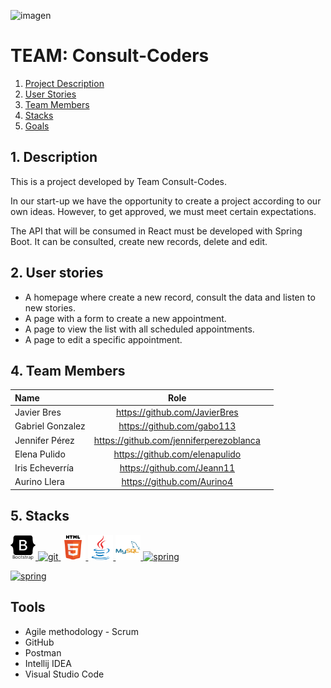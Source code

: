 <a name="Project: DESIGN YOUR PROJECT"></a>
<img width="1579" alt="imagen" src="https://user-images.githubusercontent.com/119506074/229094798-5cdbb05b-b277-4e42-90ed-53dc77735ea0.png">


# TEAM: Consult-Coders

1. [Project Description](#projectdescription)
2. [User Stories](#userstories)
3. [Team Members](#teammembers)
4. [Stacks](#stacks)
5. [Goals](#goals)

## 1. Description
This is a project developed by Team Consult-Codes.

In our start-up we have the opportunity to create a project according to our own ideas. However, to get approved, we must meet certain expectations.

The API that will be consumed in React must be developed with Spring Boot. It can be consulted, create new records, delete and edit.


## 2. User stories
<ul>
<li>A homepage where  create a new record, consult the data and listen to new stories.</li>  
<li>A page with a form to create a new appointment.</li>
<li>A page to view the list with all scheduled appointments.</li>
<li>A page to edit a specific appointment.</li>
</ul>


## 4. Team Members
| Name | Role | |
| :--- | :---: | :---: |
| Javier Bres | https://github.com/JavierBres |
| Gabriel Gonzalez | https://github.com/gabo113 |
| Jennifer Pérez | https://github.com/jenniferperezoblanca |
| Elena Pulido | https://github.com/elenapulido |
| Iris Echeverría | https://github.com/Jeann11 |
| Aurino Llera | https://github.com/Aurino4 |

## 5. Stacks
<a href="https://getbootstrap.com" target="_blank" rel="noreferrer"> <img src="https://raw.githubusercontent.com/devicons/devicon/master/icons/bootstrap/bootstrap-plain-wordmark.svg" alt="bootstrap" width="40" height="40"/> </a>
<a href="https://git-scm.com/" target="_blank" rel="noreferrer"> <img src="https://www.vectorlogo.zone/logos/git-scm/git-scm-icon.svg" alt="git" width="40" height="40"/> </a> 
<a href="https://www.w3.org/html/" target="_blank" rel="noreferrer"> <img src="https://raw.githubusercontent.com/devicons/devicon/master/icons/html5/html5-original-wordmark.svg" alt="html5" width="40" height="40"/> </a>
<a href="https://www.java.com" target="_blank" rel="noreferrer"> <img src="https://raw.githubusercontent.com/devicons/devicon/master/icons/java/java-original.svg" alt="java" width="40" height="40"/> </a>
<a href="https://www.mysql.com/" target="_blank" rel="noreferrer"> <img src="https://raw.githubusercontent.com/devicons/devicon/master/icons/mysql/mysql-original-wordmark.svg" alt="mysql" width="40" height="40"/> </a> 
<a href="https://spring.io/" target="_blank" rel="noreferrer"> <img src="https://www.vectorlogo.zone/logos/springio/springio-icon.svg" alt="spring" width="40" height="40"/> </a>

<a href="https://es.reactjs.org" target="_blank" rel="noreferrer"> <img src="https://www.vectorlogo.zone/logos/reactjs/reactjs-icon.svg" alt="spring" width="40" height="40"/> </a>




## Tools

<ul>
<li>Agile methodology - Scrum </li>
<li>GitHub </li>
<li>Postman </li>
<li>Intellij IDEA </li>
<li>Visual Studio Code</li>
</ul>
